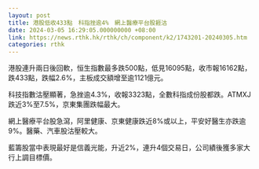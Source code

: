```yaml
---
layout: post
title: 港股低收433點　科指挫逾4%　網上醫療平台股捱沽
date: 2024-03-05 16:29:05.000000000 +08:00
link: https://news.rthk.hk/rthk/ch/component/k2/1743201-20240305.htm
categories: rthk
---
```


港股連升兩日後回軟，恒生指數最多跌500點，低見16095點，收市報16162點，跌433點，跌幅2.6%，主板成交額增至逾1121億元。

科技指數沽壓顯著，急挫逾4.3%，收報3323點，全數科指成份股都跌。ATMXJ跌近3%至7.5%，京東集團跌幅最大。

網上醫療平台股急瀉，阿里健康、京東健康跌近8%或以上，平安好醫生亦跌逾9%。醫藥、汽車股沽壓較大。

藍籌股當中表現最好是信義光能，升近2%，連升4個交易日，公司績後獲多家大行上調目標價。
